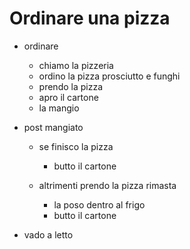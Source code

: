 # Ordinare una pizza

- ordinare

    - chiamo la pizzeria 
    - ordino la pizza prosciutto e funghi
    - prendo la pizza
    - apro il cartone
    - la mangio

- post mangiato
    
    - se finisco la pizza
        - butto il cartone 

    - altrimenti prendo la pizza rimasta
        - la poso dentro al frigo
        - butto il cartone

- vado a letto